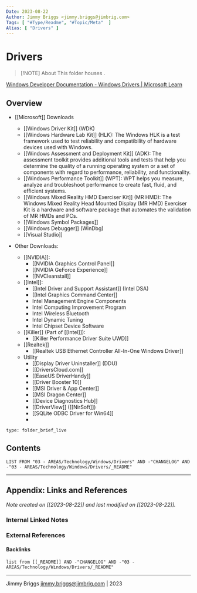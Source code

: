 ```yaml
---
Date: 2023-08-22
Author: Jimmy Briggs <jimmy.briggs@jimbrig.com>
Tags: [ "#Type/Readme", "#Topic/Meta"  ]
Alias: [ "Drivers" ]
---
```


# Drivers

> [!NOTE] About
> This folder houses .

[Windows Developer Documentation - Windows Drivers | Microsoft Learn](https://learn.microsoft.com/en-us/windows-hardware/drivers/)

## Overview

- [[Microsoft]] Downloads
	- [[Windows Driver Kit]] (WDK)
	- [[Windows Hardware Lab Kit]] (HLK): The Windows HLK is a test framework used to test reliability and compatibility of hardware devices used with Windows.
	- [[Windows Assessment and Deployment Kit]] (ADK): The assessment toolkit provides additional tools and tests that help you determine the quality of a running operating system or a set of components with regard to performance, reliability, and functionality.
	- [[Windows Performance Toolkit]] (WPT): WPT helps you measure, analyze and troubleshoot performance to create fast, fluid, and efficient systems.
	- [[Windows Mixed Reality HMD Exerciser Kit]] (MR HMD): The Windows Mixed Reality Head Mounted Display (MR HMD) Exerciser Kit is a hardware and software package that automates the validation of MR HMDs and PCs.
	- [[Windows Symbol Packages]]
	- [[Windows Debugger]] (WinDbg)
	- [[Visual Studio]]

- Other Downloads:
	- [[NVIDIA]]:
		- [[NVIDIA Graphics Control Panel]]
		- [[NVIDIA GeForce Experience]]
		- [[NVCleanstall]]
	- [[Intel]]:
		- [[Intel Driver and Support Assistant]] (Intel DSA)
		- [[Intel Graphics Command Center]]
		- Intel Management Engine Components
		- Intel Computing Improvement Program
		- Intel Wireless Bluetooth
		- Intel Dynamic Tuning
		- Intel Chipset Device Software
	- [[Killer]] (Part of [[Intel]]):
		- [[Killer Performance Driver Suite UWD]]
	- [[Realtek]]
		- [[Realtek USB Ethernet Controller All-In-One Windows Driver]]
	- Utility
		- [[Display Driver Uninstaller]] (DDU)
		- [[DriversCloud.com]]		
		- [[EaseUS DriverHandy]]
		- [[Driver Booster 10]]
		- [[MSI Driver & App Center]]
		- [[MSI Dragon Center]]
		- [[Device Diagnostics Hub]]
		- [[DriverView]] ([[NirSoft]])
		- [[SQLite ODBC Driver for Win64]]
		- 
		


```ccard
type: folder_brief_live
```
 

## Contents

```dataview
LIST FROM "03 - AREAS/Technology/Windows/Drivers" AND -"CHANGELOG" AND -"03 - AREAS/Technology/Windows/Drivers/_README"
```

***

## Appendix: Links and References

*Note created on [[2023-08-22]] and last modified on [[2023-08-22]].*

### Internal Linked Notes

### External References

#### Backlinks

```dataview
list from [[_README]] AND -"CHANGELOG" AND -"03 - AREAS/Technology/Windows/Drivers/_README"
```


***

Jimmy Briggs <jimmy.briggs@jimbrig.com> | 2023
